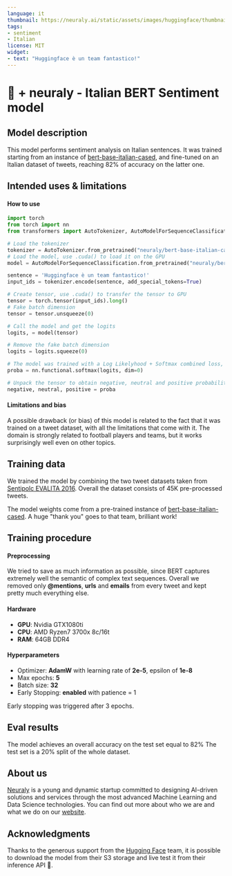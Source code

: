 ```yaml
---
language: it
thumbnail: https://neuraly.ai/static/assets/images/huggingface/thumbnail.png
tags:
- sentiment
- Italian
license: MIT
widget:
- text: "Huggingface è un team fantastico!"
---
```


# 🤗 + neuraly - Italian BERT Sentiment model
  
## Model description  
  
This model performs sentiment analysis on Italian sentences. It was trained starting from an instance of [bert-base-italian-cased](https://huggingface.co/dbmdz/bert-base-italian-cased), and fine-tuned on an Italian dataset of tweets, reaching 82% of accuracy on the latter one.
  
## Intended uses & limitations  
  
#### How to use  
  
```python
import torch
from torch import nn  
from transformers import AutoTokenizer, AutoModelForSequenceClassification

# Load the tokenizer
tokenizer = AutoTokenizer.from_pretrained("neuraly/bert-base-italian-cased-sentiment")
# Load the model, use .cuda() to load it on the GPU
model = AutoModelForSequenceClassification.from_pretrained("neuraly/bert-base-italian-cased-sentiment")

sentence = 'Huggingface è un team fantastico!'
input_ids = tokenizer.encode(sentence, add_special_tokens=True)

# Create tensor, use .cuda() to transfer the tensor to GPU
tensor = torch.tensor(input_ids).long()
# Fake batch dimension
tensor = tensor.unsqueeze(0)

# Call the model and get the logits
logits, = model(tensor)

# Remove the fake batch dimension
logits = logits.squeeze(0)

# The model was trained with a Log Likelyhood + Softmax combined loss, hence to extract probabilities we need a softmax on top of the logits tensor
proba = nn.functional.softmax(logits, dim=0)

# Unpack the tensor to obtain negative, neutral and positive probabilities
negative, neutral, positive = proba
```  
  
#### Limitations and bias  
  
A possible drawback (or bias) of this model is related to the fact that it was trained on a tweet dataset, with all the limitations that come with it. The domain is strongly related to football players and teams, but it works surprisingly well even on other topics.
  
## Training data  
  
We trained the model by combining the two tweet datasets taken from [Sentipolc EVALITA 2016](http://www.di.unito.it/~tutreeb/sentipolc-evalita16/data.html).  Overall the dataset consists of  45K pre-processed tweets.

The model weights come from a pre-trained instance of [bert-base-italian-cased](https://huggingface.co/dbmdz/bert-base-italian-cased). A huge "thank you" goes to that team, brilliant work!
  
## Training procedure  
  
#### Preprocessing

We tried to save as much information as possible, since BERT captures extremely well the semantic of complex text sequences. Overall we removed only **@mentions**, **urls** and **emails** from every tweet and kept pretty much everything else.

#### Hardware

- **GPU**: Nvidia GTX1080ti
- **CPU**: AMD Ryzen7 3700x 8c/16t
- **RAM**: 64GB DDR4

#### Hyperparameters

- Optimizer: **AdamW** with learning rate of **2e-5**, epsilon of **1e-8**
- Max epochs: **5**
- Batch size: **32**
- Early Stopping: **enabled** with patience = 1

Early stopping was triggered after 3 epochs.
  
## Eval results 

The model achieves an overall accuracy on the test set equal to 82%
The test set is a 20% split of the whole dataset.

## About us
[Neuraly](https://neuraly.ai) is a young and dynamic startup committed to designing AI-driven solutions and services through the most advanced Machine Learning and Data Science technologies. You can find out more about who we are and what we do on our [website](https://neuraly.ai).

## Acknowledgments

Thanks to the generous support from the [Hugging Face](https://huggingface.co/) team,
it is possible to download the model from their S3 storage and live test it from their inference API 🤗.
